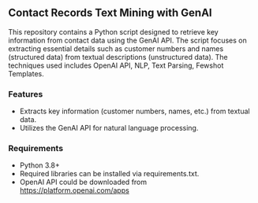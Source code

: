## Contact Records Text Mining with GenAI

This repository contains a Python script designed to retrieve key information from contact data using the GenAI API. The script focuses on extracting essential details such as customer numbers and names (structured data) from textual descriptions (unstructured data). The techniques used includes OpenAI API, NLP, Text Parsing, Fewshot Templates.  

### Features
- Extracts key information (customer numbers, names, etc.) from textual data.
- Utilizes the GenAI API for natural language processing.

### Requirements
- Python 3.8+ 
- Required libraries can be installed via requirements.txt.
- OpenAI API could be downloaded from https://platform.openai.com/apps
